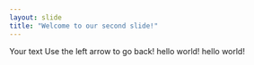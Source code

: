 ```yaml
---
layout: slide
title: "Welcome to our second slide!"
---
```

Your text
Use the left arrow to go back!
hello world!
hello world!
